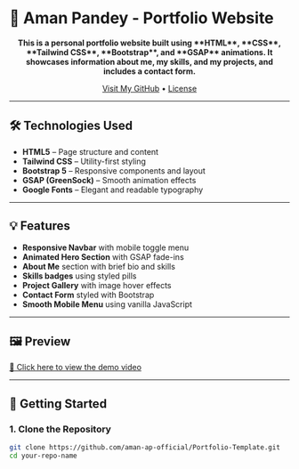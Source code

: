 # 🎨 Aman Pandey - Portfolio Website
<p align="center">
  <strong>This is a personal portfolio website built using **HTML**, **CSS**, **Tailwind CSS**, **Bootstrap**, and **GSAP** animations. It showcases information about me, my skills, and my projects, and includes a contact form.</strong>
</p>

<p align="center">
  <a href="https://github.com/aman-ap-official" target="_blank">Visit My GitHub</a> • <a href="https://github.com/aman-ap-official/Animation-in-html/blob/main/License">License</a>
</p>


---

## 🛠️ Technologies Used

- **HTML5** – Page structure and content
- **Tailwind CSS** – Utility-first styling
- **Bootstrap 5** – Responsive components and layout
- **GSAP (GreenSock)** – Smooth animation effects
- **Google Fonts** – Elegant and readable typography


---

## 💡 Features

- **Responsive Navbar** with mobile toggle menu
- **Animated Hero Section** with GSAP fade-ins
- **About Me** section with brief bio and skills
- **Skills badges** using styled pills
- **Project Gallery** with image hover effects
- **Contact Form** styled with Bootstrap
- **Smooth Mobile Menu** using vanilla JavaScript

---

## 🖼️ Preview

[🎥 Click here to view the demo video](https://github.com/user-attachments/assets/36f99f71-0cac-4106-82a8-4b363d0f9cca)



---

## 🚀 Getting Started

### 1. Clone the Repository

```bash
git clone https://github.com/aman-ap-official/Portfolio-Template.git 
cd your-repo-name
